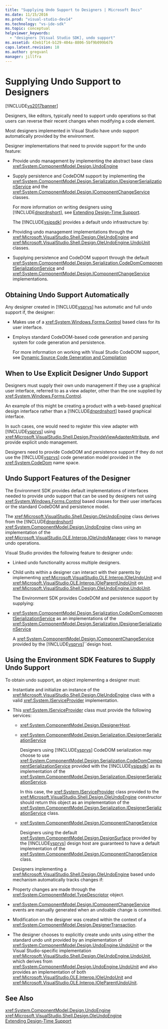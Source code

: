 ```yaml
---
title: "Supplying Undo Support to Designers | Microsoft Docs"
ms.date: 11/15/2016
ms.prod: "visual-studio-dev14"
ms.technology: "vs-ide-sdk"
ms.topic: conceptual
helpviewer_keywords: 
  - "designers [Visual Studio SDK], undo support"
ms.assetid: 43eb1f14-b129-404a-8806-5bf9b099b67b
caps.latest.revision: 18
ms.author: gregvanl
manager: jillfra
---
```

# Supplying Undo Support to Designers
[!INCLUDE[vs2017banner](../includes/vs2017banner.md)]

Designers, like editors, typically need to support undo operations so that users can reverse their recent changes when modifying a code element.  
  
 Most designers implemented in Visual Studio have undo support automatically provided by the environment.  
  
 Designer implementations that need to provide support for the undo feature:  
  
- Provide undo management by implementing the abstract base class <xref:System.ComponentModel.Design.UndoEngine>  
  
- Supply persistence and CodeDOM support by implementing the <xref:System.ComponentModel.Design.Serialization.IDesignerSerializationService> and the <xref:System.ComponentModel.Design.IComponentChangeService> classes.  
  
  For more information on writing designers using [!INCLUDE[dnprdnshort](../includes/dnprdnshort-md.md)], see [Extending Design-Time Support](http://msdn.microsoft.com/library/d6ac8a6a-42fd-4bc8-bf33-b212811297e2).  
  
  The [!INCLUDE[vsipsdk](../includes/vsipsdk-md.md)] provides a default undo infrastructure by:  
  
- Providing undo management implementations through the <xref:Microsoft.VisualStudio.Shell.Design.OleUndoEngine> and <xref:Microsoft.VisualStudio.Shell.Design.OleUndoEngine.UndoUnit> classes.  
  
- Supplying persistence and CodeDOM support through the default <xref:System.ComponentModel.Design.Serialization.CodeDomComponentSerializationService> and <xref:System.ComponentModel.Design.IComponentChangeService> implementations.  
  
## Obtaining Undo Support Automatically  
 Any designer created in [!INCLUDE[vsprvs](../includes/vsprvs-md.md)] has automatic and full undo support if, the designer:  
  
-   Makes use of a <xref:System.Windows.Forms.Control> based class for its user interface.  
  
-   Employs standard CodeDOM-based code generation and parsing system for code generation and persistence.  
  
     For more information on working with Visual Studio CodeDOM support, see [Dynamic Source Code Generation and Compilation](http://msdn.microsoft.com/library/d077a3e8-bd81-4bdf-b6a3-323857ea30fb)  
  
## When to Use Explicit Designer Undo Support  
 Designers must supply their own undo management if they use a graphical user interface, referred to as a view adapter, other than the one supplied by <xref:System.Windows.Forms.Control>.  
  
 An example of this might be creating a product with a web-based graphical design interface rather than a [!INCLUDE[dnprdnshort](../includes/dnprdnshort-md.md)] based graphical interface.  
  
 In such cases, one would need to register this view adapter with [!INCLUDE[vsprvs](../includes/vsprvs-md.md)] using <xref:Microsoft.VisualStudio.Shell.Design.ProvideViewAdapterAttribute>, and provide explicit undo management.  
  
 Designers need to provide CodeDOM and persistence support if they do not use the [!INCLUDE[vsprvs](../includes/vsprvs-md.md)] code generation model provided in the <xref:System.CodeDom> name space.  
  
## Undo Support Features of the Designer  
 The Environment SDK provides default implementations of interfaces needed to provide undo support that can be used by designers not using <xref:System.Windows.Forms.Control> based classes for their user interfaces or the standard CodeDOM and persistence model.  
  
 The <xref:Microsoft.VisualStudio.Shell.Design.OleUndoEngine> class derives from the [!INCLUDE[dnprdnshort](../includes/dnprdnshort-md.md)] <xref:System.ComponentModel.Design.UndoEngine> class using an implementation of the <xref:Microsoft.VisualStudio.OLE.Interop.IOleUndoManager> class to manage undo operations.  
  
 Visual Studio provides the following feature to designer undo:  
  
- Linked undo functionality across multiple designers.  
  
- Child units within a designer can interact with their parents by implementing <xref:Microsoft.VisualStudio.OLE.Interop.IOleUndoUnit> and <xref:Microsoft.VisualStudio.OLE.Interop.IOleParentUndoUnit> on <xref:Microsoft.VisualStudio.Shell.Design.OleUndoEngine.UndoUnit>.  
  
  The Environment SDK provides CodeDOM and persistence support by supplying:  
  
- <xref:System.ComponentModel.Design.Serialization.CodeDomComponentSerializationService> as an implementations of the <xref:System.ComponentModel.Design.Serialization.IDesignerSerializationService>  
  
  A <xref:System.ComponentModel.Design.IComponentChangeService> provided by the [!INCLUDE[vsprvs](../includes/vsprvs-md.md)]``design host.  
  
## Using the Environment SDK Features to Supply Undo Support  
 To obtain undo support, an object implementing a designer must:  
  
- Instantiate and initialize an instance of the <xref:Microsoft.VisualStudio.Shell.Design.OleUndoEngine> class with a valid <xref:System.IServiceProvider> implementation.  
  
- This <xref:System.IServiceProvider> class must provide the following services:  
  
  -   <xref:System.ComponentModel.Design.IDesignerHost>.  
  
  -   <xref:System.ComponentModel.Design.Serialization.IDesignerSerializationService>  
  
       Designers using [!INCLUDE[vsprvs](../includes/vsprvs-md.md)] CodeDOM serialization may choose to use <xref:System.ComponentModel.Design.Serialization.CodeDomComponentSerializationService> provided with the [!INCLUDE[vsipsdk](../includes/vsipsdk-md.md)] as its implementation of the <xref:System.ComponentModel.Design.Serialization.IDesignerSerializationService>.  
  
       In this case, the <xref:System.IServiceProvider> class provided to the <xref:Microsoft.VisualStudio.Shell.Design.OleUndoEngine> constructor should return this object as an implementation of the <xref:System.ComponentModel.Design.Serialization.IDesignerSerializationService> class.  
  
  -   <xref:System.ComponentModel.Design.IComponentChangeService>  
  
       Designers using the default <xref:System.ComponentModel.Design.DesignSurface> provided by the [!INCLUDE[vsprvs](../includes/vsprvs-md.md)] design host are guaranteed to have a default implementation of the <xref:System.ComponentModel.Design.IComponentChangeService> class.  
  
  Designers implementing a <xref:Microsoft.VisualStudio.Shell.Design.OleUndoEngine> based undo mechanism automatically tracks changes if:  
  
- Property changes are made through the <xref:System.ComponentModel.TypeDescriptor> object.  
  
- <xref:System.ComponentModel.Design.IComponentChangeService> events are manually generated when an undoable change is committed.  
  
- Modification on the designer was created within the context of a <xref:System.ComponentModel.Design.DesignerTransaction>.  
  
- The designer chooses to explicitly create undo units using either the standard undo unit provided by an implementation of <xref:System.ComponentModel.Design.UndoEngine.UndoUnit> or the Visual Studio-specific implementation <xref:Microsoft.VisualStudio.Shell.Design.OleUndoEngine.UndoUnit>, which derives from <xref:System.ComponentModel.Design.UndoEngine.UndoUnit> and also provides an implementation of both <xref:Microsoft.VisualStudio.OLE.Interop.IOleUndoUnit> and <xref:Microsoft.VisualStudio.OLE.Interop.IOleParentUndoUnit>.  
  
## See Also  
 <xref:System.ComponentModel.Design.UndoEngine>   
 <xref:Microsoft.VisualStudio.Shell.Design.OleUndoEngine>   
 [Extending Design-Time Support](http://msdn.microsoft.com/library/d6ac8a6a-42fd-4bc8-bf33-b212811297e2)
